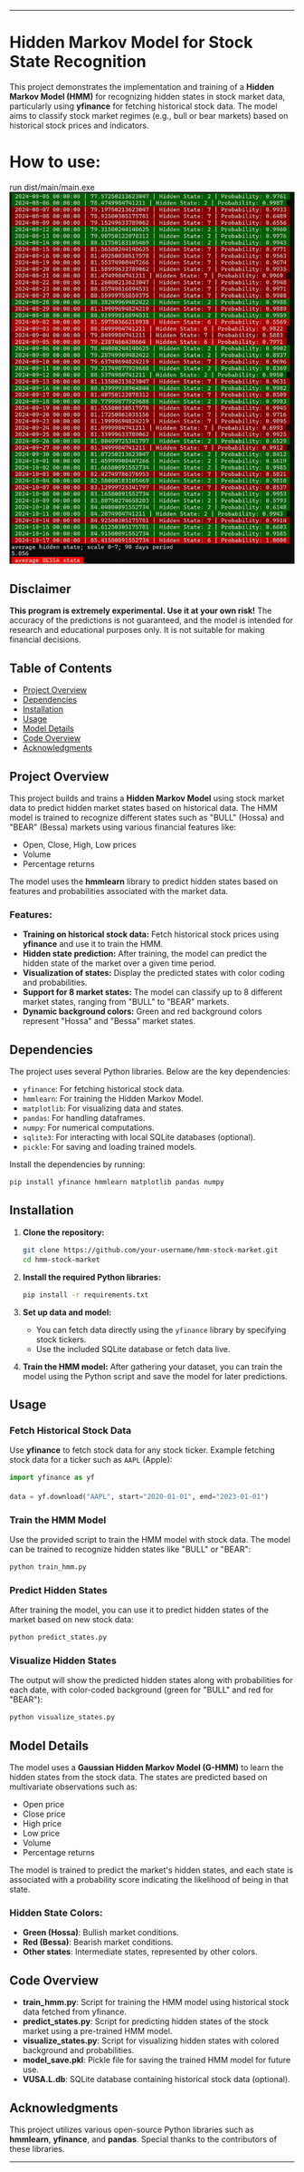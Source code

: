 
---

# Hidden Markov Model for Stock State Recognition

This project demonstrates the implementation and training of a **Hidden Markov Model (HMM)** for recognizing hidden states in stock market data, particularly using **yfinance** for fetching historical stock data. The model aims to classify stock market regimes (e.g., bull or bear markets) based on historical stock prices and indicators.

# How to use:
run dist/main/main.exe
![use_image](use.png)

## Disclaimer

**This program is extremely experimental. Use it at your own risk!** The accuracy of the predictions is not guaranteed, and the model is intended for research and educational purposes only. It is not suitable for making financial decisions.

## Table of Contents
- [Project Overview](#project-overview)
- [Dependencies](#dependencies)
- [Installation](#installation)
- [Usage](#usage)
- [Model Details](#model-details)
- [Code Overview](#code-overview)
- [Acknowledgments](#acknowledgments)

## Project Overview

This project builds and trains a **Hidden Markov Model** using stock market data to predict hidden market states based on historical data. The HMM model is trained to recognize different states such as "BULL" (Hossa) and "BEAR" (Bessa) markets using various financial features like:
- Open, Close, High, Low prices
- Volume
- Percentage returns

The model uses the **hmmlearn** library to predict hidden states based on features and probabilities associated with the market data.

### Features:
- **Training on historical stock data:** Fetch historical stock prices using **yfinance** and use it to train the HMM.
- **Hidden state prediction:** After training, the model can predict the hidden state of the market over a given time period.
- **Visualization of states:** Display the predicted states with color coding and probabilities.
- **Support for 8 market states:** The model can classify up to 8 different market states, ranging from "BULL" to "BEAR" markets.
- **Dynamic background colors:** Green and red background colors represent "Hossa" and "Bessa" market states.

## Dependencies

The project uses several Python libraries. Below are the key dependencies:

- `yfinance`: For fetching historical stock data.
- `hmmlearn`: For training the Hidden Markov Model.
- `matplotlib`: For visualizing data and states.
- `pandas`: For handling dataframes.
- `numpy`: For numerical computations.
- `sqlite3`: For interacting with local SQLite databases (optional).
- `pickle`: For saving and loading trained models.

Install the dependencies by running:
```bash
pip install yfinance hmmlearn matplotlib pandas numpy
```

## Installation

1. **Clone the repository:**
   ```bash
   git clone https://github.com/your-username/hmm-stock-market.git
   cd hmm-stock-market
   ```

2. **Install the required Python libraries:**
   ```bash
   pip install -r requirements.txt
   ```

3. **Set up data and model:**
   - You can fetch data directly using the `yfinance` library by specifying stock tickers.
   - Use the included SQLite database or fetch data live.

4. **Train the HMM model:**
   After gathering your dataset, you can train the model using the Python script and save the model for later predictions.

## Usage

### Fetch Historical Stock Data

Use **yfinance** to fetch stock data for any stock ticker. Example fetching stock data for a ticker such as `AAPL` (Apple):
```python
import yfinance as yf

data = yf.download("AAPL", start="2020-01-01", end="2023-01-01")
```

### Train the HMM Model

Use the provided script to train the HMM model with stock data. The model can be trained to recognize hidden states like "BULL" or "BEAR":
```bash
python train_hmm.py
```

### Predict Hidden States

After training the model, you can use it to predict hidden states of the market based on new stock data:
```bash
python predict_states.py
```

### Visualize Hidden States

The output will show the predicted hidden states along with probabilities for each date, with color-coded background (green for "BULL" and red for "BEAR"):
```bash
python visualize_states.py
```

## Model Details

The model uses a **Gaussian Hidden Markov Model (G-HMM)** to learn the hidden states from the stock data. The states are predicted based on multivariate observations such as:
- Open price
- Close price
- High price
- Low price
- Volume
- Percentage returns

The model is trained to predict the market's hidden states, and each state is associated with a probability score indicating the likelihood of being in that state.

### Hidden State Colors:
- **Green (Hossa)**: Bullish market conditions.
- **Red (Bessa)**: Bearish market conditions.
- **Other states**: Intermediate states, represented by other colors.

## Code Overview

- **train_hmm.py**: Script for training the HMM model using historical stock data fetched from yfinance.
- **predict_states.py**: Script for predicting hidden states of the stock market using a pre-trained HMM model.
- **visualize_states.py**: Script for visualizing hidden states with colored background and probabilities.
- **model_save.pkl**: Pickle file for saving the trained HMM model for future use.
- **VUSA.L.db**: SQLite database containing historical stock data (optional).

## Acknowledgments

This project utilizes various open-source Python libraries such as **hmmlearn**, **yfinance**, and **pandas**. Special thanks to the contributors of these libraries.



---
